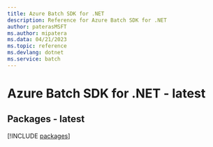 ```yaml
---
title: Azure Batch SDK for .NET
description: Reference for Azure Batch SDK for .NET
author: paterasMSFT
ms.author: mipatera
ms.data: 04/21/2023
ms.topic: reference
ms.devlang: dotnet
ms.service: batch
---
```

# Azure Batch SDK for .NET - latest
## Packages - latest
[!INCLUDE [packages](batch-index.md)]